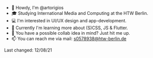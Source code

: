 - 🐊 Howdy, I'm @artorigios
- 🎓 Studying International Media and Computing at the HTW Berlin.
- 💻 I'm interested in UI/UX design and app-development.
- 🌱 Currently I'm learning more about (S)CSS, JS & Flutter.
- 💞️ You have a possible collab idea in mind? Just hit me up.
- 📫 You can reach me via mail: s0578938@htw-berlin.de 

Last changed: 12/08/21
